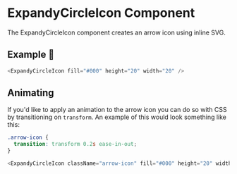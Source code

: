 # ExpandyCircleIcon Component

The ExpandyCircleIcon component creates an arrow icon using inline SVG.

## Example 🚀

```javascript
<ExpandyCircleIcon fill="#000" height="20" width="20" />
```

## Animating

If you'd like to apply an animation to the arrow icon you can do so with CSS by transitioning on `transform`. An example of this would look something like this:

```css
.arrow-icon {
  transition: transform 0.2s ease-in-out;
}
```

```javascript
<ExpandyCircleIcon className="arrow-icon" fill="#000" height="20" width="20" />
```
